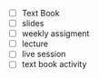 - [ ] Text Book
- [ ] slides
- [ ] weekly assigment
- [ ] lecture
- [ ] live session
- [ ] text book activity
